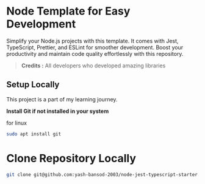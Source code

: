 # Node Template for Easy Development


Simplify your Node.js projects with this template. It comes with Jest, TypeScript, Prettier, and ESLint for smoother development. Boost your productivity and maintain code quality effortlessly with this repository.

> **Credits :**
> All developers who developed amazing libraries 

## Setup Locally

This project is a part of my learning journey.

**Install Git if not installed in your system**

for linux

```sh
sudo apt install git
```

# Clone Repository Locally

```bash
git clone git@github.com:yash-bansod-2003/node-jest-typescript-starter.git
```

